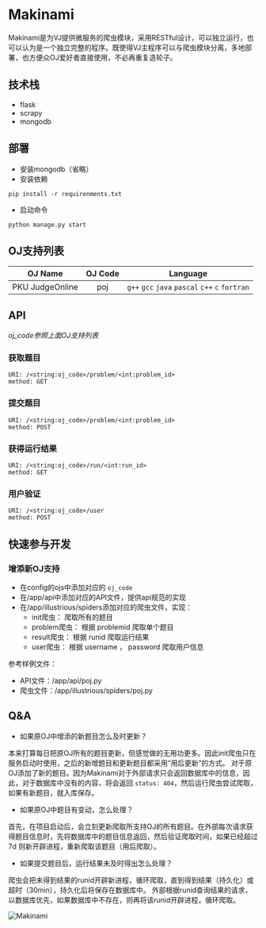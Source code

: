 # Makinami

Makinami是为VJ提供微服务的爬虫模块，采用RESTful设计，可以独立运行，也可以认为是一个独立完整的程序。既使得VJ主程序可以与爬虫模块分离，多地部署，也方便众OJ爱好者直接使用，不必再重复造轮子。

## 技术栈

+ flask
+ scrapy
+ mongodb

## 部署

+ 安装mongodb（省略）
+ 安装依赖

```
pip install -r requirenments.txt
```

+ 启动命令

```
python manage.py start
```

## OJ支持列表

| OJ Name         | OJ Code | Language                                        |
| --------------- |:-------:|:-----------------------------------------------:|
| PKU JudgeOnline | poj     | `g++` `gcc` `java` `pascal` `c++` `c` `fortran` |

## API

*oj_code参照上面OJ支持列表*

### 获取题目

```
URI: /<string:oj_code>/problem/<int:problem_id>
method: GET
```

### 提交题目

```
URI: /<string:oj_code>/problem/<int:problem_id>
method: POST
```

### 获得运行结果

```
URI: /<string:oj_code>/run/<int:run_id>
method: GET
```

### 用户验证

```
URI: /<string:oj_code>/user
method: POST
```

## 快速参与开发

### 增添新OJ支持

+ 在config的ojs中添加对应的 `oj_code`
+ 在/app/api中添加对应的API文件，提供api规范的实现
+ 在/app/illustrious/spiders添加对应的爬虫文件，实现：
  - init爬虫： 爬取所有的题目
  - problem爬虫： 根据 problemid 爬取单个题目
  - result爬虫： 根据 runid 爬取运行结果
  - user爬虫： 根据 username ， password 爬取用户信息

参考样例文件：
- API文件：/app/api/poj.py
- 爬虫文件：/app/illustrious/spiders/poj.py

## Q&A

+ 如果原OJ中增添的新题目怎么及时更新？

本来打算每日把原OJ所有的题目更新，但感觉做的无用功更多。因此init爬虫只在服务启动时使用，之后的新增题目和更新题目都采用“用后更新”的方式。
对于原OJ添加了新的题目。因为Makinami对于外部请求只会返回数据库中的信息，因此，对于数据库中没有的内容，将会返回 `status: 404`，然后运行爬虫尝试爬取，如果有新题目，就入库保存。

+ 如果原OJ中题目有变动，怎么处理？

首先，在项目启动后，会立刻更新爬取所支持OJ的所有题目。在外部每次请求获得题目信息时，先将数据库中的题目信息返回，然后验证爬取时间，如果已经超过 7d 则新开辟进程，重新爬取该题目（用后爬取）。

+ 如果提交题目后，运行结果未及时得出怎么处理？

爬虫会把未得到结果的runid开辟新进程，循环爬取，直到得到结果（持久化）或超时（30min），持久化后将保存在数据库中。
外部根据runid查询结果的请求，以数据库优先，如果数据库中不存在，则再将该runid开辟进程，循环爬取。

![Makinami](http://i4.tietuku.com/0b48773a298723da.png)

